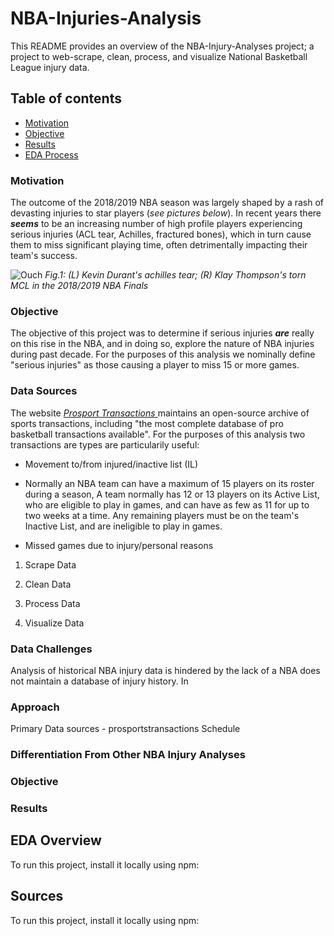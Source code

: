 # NBA-Injuries-Analysis
This README provides an overview of the NBA-Injury-Analyses project; a project to web-scrape, clean, process, and visualize National Basketball League injury data.  

## Table of contents
* [Motivation](#motivation)
* [Objective](#objective)
* [Results](#results)
* [EDA Process](#eda-process)

### Motivation	
The outcome of the 2018/2019 NBA season was largely shaped by a rash of devasting injuries to star players (_see pictures below_). In recent years there **_seems_** to be an increasing number of high profile players experiencing serious injuries (ACL tear, Achilles, fractured bones), which in turn cause them to miss significant playing time, often detrimentally impacting their team's success.

![Ouch](https://github.com/elap733/NBA-Injuries-Analysis/blob/master/references/02_images/injury.png)
*Fig.1: (L) Kevin Durant's achilles tear; (R) Klay Thompson's torn MCL in the 2018/2019 NBA Finals*

### Objective
The objective of this project was to determine if serious injuries **_are_** really on this rise in the NBA, and in doing so, explore the nature of NBA injuries during past decade. For the purposes of this analysis we nominally define "serious injuries" as those causing a player to miss 15 or more games.

### Data Sources
The website [_Prosport Transactions_ ](http://prosportstransactions.com/) maintains an open-source archive of sports transactions, including "the most complete database of pro basketball transactions available". For the purposes of this analysis two transactions are types are particularily useful: 
  * Movement to/from injured/inactive list (IL)
  
   * Normally an NBA team can have a maximum of 15 players on its roster during a season,  A team normally has 12 or 13 players on its Active List, who are eligible to play in games, and can have as few as 11 for up to two weeks at a time. Any remaining players must be on the team's Inactive List, and are ineligible to play in games.
   
  * Missed games due to injury/personal reasons


1. Scrape Data

2. Clean Data
3. Process Data
4. Visualize Data

### Data Challenges

Analysis of historical NBA injury data is hindered by the lack of a NBA does not maintain a database of injury history. In 



### Approach
Primary Data sources - prosportstransactions
Schedule

### Differentiation From Other NBA Injury Analyses




### Objective
### Results
	
## EDA Overview
To run this project, install it locally using npm:

## Sources
To run this project, install it locally using npm:
